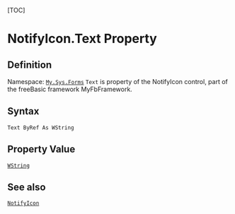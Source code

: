 [TOC]
# NotifyIcon.Text Property

## Definition
Namespace: [`My.Sys.Forms`](My.Sys.Forms.md)
`Text` is property of the NotifyIcon control, part of the freeBasic framework MyFbFramework.
## Syntax
```freeBasic
Text ByRef As WString
```
## Property Value
[`WString`]("https://www.freebasic.net/wiki/KeyPgWString")
## See also
[`NotifyIcon`](NotifyIcon.md)

